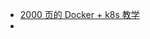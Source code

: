 - [2000 页的 Docker + k8s 教学](https://container.training/kube-selfpaced.yml.html#1)
- [](https://jogendra.dev/writing-maintainable-go-code)